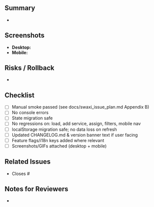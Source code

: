 ## Summary

-

## Screenshots

- **Desktop:**
- **Mobile:**

## Risks / Rollback

-

## Checklist

- [ ] Manual smoke passed (see docs/swaxi_issue_plan.md Appendix B)
- [ ] No console errors
- [ ] State migration safe
- [ ] No regressions on: load, add service, assign, filters, mobile nav
- [ ] localStorage migration safe; no data loss on refresh
- [ ] Updated CHANGELOG.md & version banner text if user facing
- [ ] Feature flags/i18n keys added where relevant
- [ ] Screenshots/GIFs attached (desktop + mobile)

## Related Issues

- Closes #

## Notes for Reviewers

-
